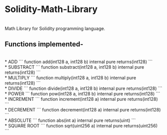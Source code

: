 # Solidity-Math-Library
<br>
Math Library for Solidity programming language.

## Functions implemented-
<br>
* ADD
```
function add(int128 a, int128 b) internal pure returns(int128)
```
<br>
* SUBSTRACT
```
function substract(int128 a, int128 b) internal pure returns(int128)
```
<br>
* MULTIPLY
```
function multiply(int128 a, int128 b) internal pure returns(int128)
```
<br>
* DIVIDE
```
function divide(int128 a, int128 b) internal pure returns(int128)
```
<br>
* POWER
```
function pow(int128 a, int128 b) internal pure returns(int128)
```
<br>
* INCREMENT
```
function increment(int128 a) internal pure returns(int128)
```
<br>
* DECREMENT
```
function decrement(int128 a) internal pure returns(int128)
```
<br>
* ABSOLUTE
```
function abs(int a) internal pure returns(uint)
```
<br>
* SQUARE ROOT
```
function sqrt(uint256 a) internal pure returns(uint256)
```
